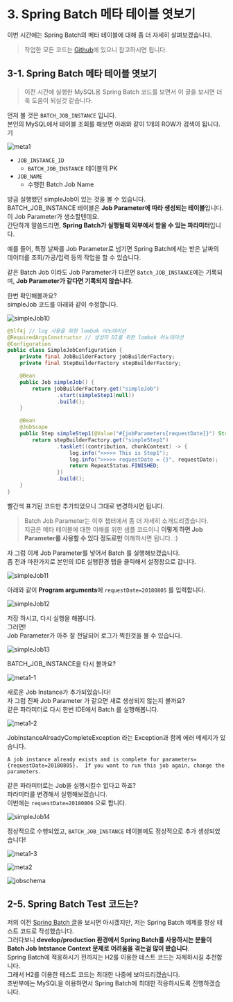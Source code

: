 # 3. Spring Batch 메타 테이블 엿보기

이번 시간에는 Spring Batch의 메타 테이블에 대해 좀 더 자세히 살펴보겠습니다.

> 작업한 모든 코드는 [Github](https://github.com/jojoldu/spring-batch-in-action)에 있으니 참고하시면 됩니다.  

## 3-1. Spring Batch 메타 테이블 엿보기

> 이전 시간에 실행한 MySQL용 Spring Batch 코드를 보면서 이 글을 보시면 더욱 도움이 되실것 같습니다.  

먼저 볼 것은 ```BATCH_JOB_INSTANCE``` 입니다.  
본인의 MySQL에서 테이블 조회를 해보면 아래와 같이 1개의 ROW가 검색이 됩니다.기

![meta1](./images/3/meta1.png)

* ```JOB_INSTANCE_ID```
    * ```BATCH_JOB_INSTANCE``` 테이블의 PK
* ```JOB_NAME```
    * 수행한 Batch Job Name

방금 실행했던 simpleJob이 있는 것을 볼 수 있습니다.  
BATCH_JOB_INSTANCE 테이블은 **Job Parameter에 따라 생성되는 테이블**입니다.  
이 Job Parameter가 생소할텐데요.  
간단하게 말씀드리면, **Spring Batch가 실행될때 외부에서 받을 수 있는 파라미터**입니다.  
  
예를 들어, 특정 날짜를 Job Parameter로 넘기면 Spring Batch에서는 받은 날짜의 데이터를 조회/가공/입력 등의 작업을 할 수 있습니다.  

같은 Batch Job 이라도 Job Parameter가 다르면 ```Batch_JOB_INSTANCE```에는 기록되며, **Job Parameter가 같다면 기록되지 않습니다**.  
  
한번 확인해볼까요?  
simpleJob 코드를 아래와 같이 수정합니다.

![simpleJob10](./images/3/simpleJob10.png)

```java
@Slf4j // log 사용을 위한 lombok 어노테이션
@RequiredArgsConstructor // 생성자 DI를 위한 lombok 어노테이션
@Configuration
public class SimpleJobConfiguration {
    private final JobBuilderFactory jobBuilderFactory;
    private final StepBuilderFactory stepBuilderFactory;

    @Bean
    public Job simpleJob() {
        return jobBuilderFactory.get("simpleJob")
                .start(simpleStep1(null))
                .build();
    }

    @Bean
    @JobScope
    public Step simpleStep1(@Value("#{jobParameters[requestDate]}") String requestDate) {
        return stepBuilderFactory.get("simpleStep1")
                .tasklet((contribution, chunkContext) -> {
                    log.info(">>>>> This is Step1");
                    log.info(">>>>> requestDate = {}", requestDate);
                    return RepeatStatus.FINISHED;
                })
                .build();
    }
}
```

빨간색 표기된 코드만 추가되었으니 그대로 변경하시면 됩니다.

> Batch Job Parameter는 이후 챕터에서 좀 더 자세히 소개드리겠습니다.  
지금은 메타 테이블에 대한 이해를 위한 샘플 코드이니 **이렇게 하면 Job Parameter를 사용할 수 있다 정도로만** 이해하시면 됩니다. :)

자 그럼 이제 Job Parameter를 넣어서 Batch 를 실행해보겠습니다.  
좀 전과 마찬가지로 본인의 IDE 실행환경 탭을 클릭해서 설정창으로 갑니다.

![simpleJob11](./images/3/simpleJob11.png)

아래와 같이 **Program arguments**에 ```requestDate=20180805``` 를 입력합니다.

![simpleJob12](./images/3/simpleJob12.png)

저장 하시고, 다시 실행을 해봅니다.  
그러면!  
Job Parameter가 아주 잘 전달되어 로그가 찍힌것을 볼 수 있습니다.

![simpleJob13](./images/3/simpleJob13.png)

BATCH_JOB_INSTANCE을 다시 볼까요?

![meta1-1](./images/3/meta1-1.png)

새로운 Job Instance가 추가되었습니다!  
자 그럼 진짜 Job Parameter 가 같으면 새로 생성되지 않는지 볼까요?  
같은 파라미터로 다시 한번 IDE에서 Batch 를 실행해봅니다.

![meta1-2](./images/3/meta1-2.png)

JobInstanceAlreadyCompleteException 라는 Exception과 함께 에러 메세지가 있습니다.  

```
A job instance already exists and is complete for parameters={requestDate=20180805}.  If you want to run this job again, change the parameters.
```

같은 파라미터로는 Job을 실행시킬수 없다고 하죠?  
파라미터를 변경해서 실행해보겠습니다.  
이번에는 ```requestDate=20180806``` 으로 합니다.

![simpleJob14](./images/3/simpleJob14.png)

정상적으로 수행되었고, ```BATCH_JOB_INSTANCE``` 테이블에도 정상적으로 추가 생성되었습니다!

![meta1-3](./images/3/meta1-3.png)

![meta2](./images/3/meta2.png)

![jobschema](./images/3/jobschema.png)


## 2-5. Spring Batch Test 코드는?

저의 이전 [Spring Batch 글](http://jojoldu.tistory.com/search/batch)을 보시면 아시겠지만, 저는 Spring Batch 예제를 항상 테스트 코드로 작성했습니다.  
그러다보니 **develop/production 환경에서 Spring Batch를 사용하시는 분들이 Batch Job Intstance Context 문제로 어려움을 겪는걸 많이 봤습니다**.  
Spring Batch에 적응하시기 전까지는 H2를 이용한 테스트 코드는 자제하시길 추천합니다.  
그래서 H2를 이용한 테스트 코드는 최대한 나중에 보여드리겠습니다.  
초반부에는 MySQL을 이용하면서 Spring Batch에 최대한 적응하시도록 진행하겠습니다.
